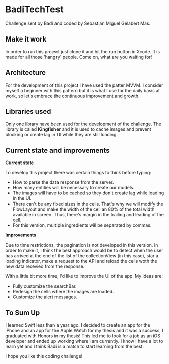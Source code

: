 # BadiTechTest

Challenge sent by Badi and coded by Sebastián Miguel Gelabert Mas.

## Make it work

In order to run this project just clone it and hit the run button in Xcode. It is  made for all those 'hangry' people. Come on, what are you waiting for!

## Architecture

For the development of this project I have used the patter MVVM. I consider myself a beginner with this pattern but it is what I use for the daily basis at work, so let's embrace the continuous improvement and growth.

## Libraries used

Only one library have been used for the development of the challenge. The library is called **Kingfisher** and it is used to cache images and prevent blocking or create lag in UI while they are still loading.

## Current state and improvements

**Current state**

To develop this project there was certain things to think before typing:
- How to parse the data response from the server.
- How many entities will be necessary to create our models.
- The images will have to be cached so they don't create lag while loading in the UI.
- There can't be any fixed sizes in the cells. That's why we will modify the FlowLayout and make the width of the cell an 80% of the total width available in screen. Thus, there's margin in the trailing and leading of the cell.
- For this version, multiple ingredients will be separated by commas.

**Improvements**

Due to time restrictions, the pagination is not developed in this version.
In order to make it, I think the best approach would be to detect when the user has arrived at the end of the list of the collectionView (in this case), star a loading indicator, make a request to the API and reload the cells woth the new data recevied from the response.

With a little bit more time, I'd like to improve the UI of the app. My ideas are:
- Fully customize the searchBar.
- Redesign the cells where the images are loaded.
- Customize the alert messages.

## To Sum Up

I learned Swift less than a year ago.
I decided to create an app for the iPhone and an app for the Apple Watch for my thesis and it was a success, I graduated with Honors in my thesis!
This led me to look for a job as an iOS developer and ended up working where I am currently. I know I have a lot to learn yet and I think Badi is a match to start learning from the best.

I hope you like this coding challenge!
